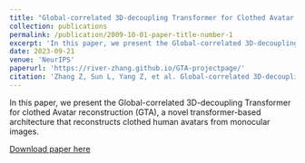 ```yaml
---
title: "Global-correlated 3D-decoupling Transformer for Clothed Avatar Reconstruction"
collection: publications
permalink: /publication/2009-10-01-paper-title-number-1
excerpt: 'In this paper, we present the Global-correlated 3D-decoupling Transformer for clothed Avatar reconstruction (GTA), a novel transformer-based architecture that reconstructs clothed human avatars from monocular images.'
date: 2023-09-21
venue: 'NeurIPS'
paperurl: 'https://river-zhang.github.io/GTA-projectpage/'
citation: 'Zhang Z, Sun L, Yang Z, et al. Global-correlated 3D-decoupling Transformer for Clothed Avatar Reconstruction[J]. arXiv preprint arXiv:2309.13524, 2023.'
---
```

In this paper, we present the Global-correlated 3D-decoupling Transformer for clothed Avatar reconstruction (GTA), a novel transformer-based architecture that reconstructs clothed human avatars from monocular images.

[Download paper here](https://arxiv.org/pdf/2309.13524.pdf)

